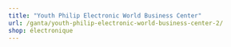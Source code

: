 ```yaml
---
title: "Youth Philip Electronic World Business Center"
url: /ganta/youth-philip-electronic-world-business-center-2/
shop: électronique
---
```

